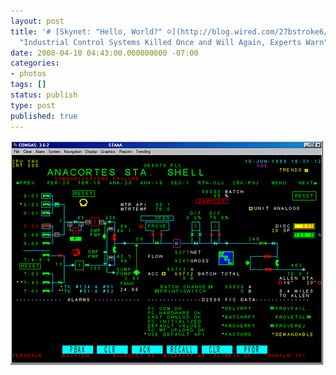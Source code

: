 ```yaml
---
layout: post
title: '# [Skynet: "Hello, World?" ☺](http://blog.wired.com/27bstroke6/2008/04/industrial-cont.html
  "Industrial Control Systems Killed Once and Will Again, Experts Warn")'
date: 2008-04-10 04:43:00.000000000 -07:00
categories:
- photos
tags: []
status: publish
type: post
published: true
---
```

<div class="figure">
<img src="/assets/F0ca4HZtJ7me5d2xgOnR7hRw_500.gif" alt="" />
		        </div>
